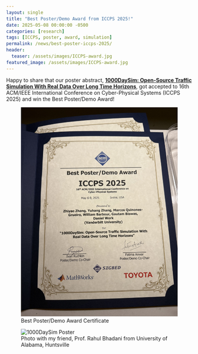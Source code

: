 ```yaml
---
layout: single
title: "Best Poster/Demo Award from ICCPS 2025!"
date: 2025-05-08 00:00:00 -0500
categories: [research]
tags: [ICCPS, poster, award, simulation]
permalink: /news/best-poster-iccps-2025/
header:
  teaser: /assets/images/ICCPS-award.jpg
featured_image: /assets/images/ICCPS-award.jpg
---
```


Happy to share that our poster abstract, [**1000DaySim: Open-Source Traffic Simulation With Real Data Over Long Time Horizons**](https://doi.org/10.1145/3716550.3725151), got accepted to 16th ACM/IEEE International Conference on Cyber-Physical Systems (ICCPS 2025) and win the Best Poster/Demo Award! 

<figure>
  <img src="/assets/images/ICCPS-award.jpg" alt="ICCPS 2025 Best Poster/Demo Award Certificate">
  <figcaption>Best Poster/Demo Award Certificate</figcaption>
</figure>

<figure>
  <img src="/assets/images/ICCPS-poster.PNG" alt="1000DaySim Poster">
  <figcaption>Photo with my friend, Prof. Rahul Bhadani from University of Alabama, Huntsville</figcaption>
</figure>

